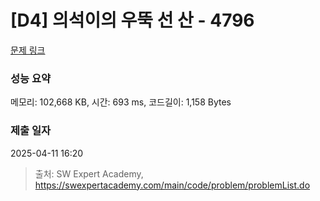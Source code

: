 # [D4] 의석이의 우뚝 선 산 - 4796 

[문제 링크](https://swexpertacademy.com/main/code/problem/problemDetail.do?contestProbId=AWS2h6AKBCoDFAVT) 

### 성능 요약

메모리: 102,668 KB, 시간: 693 ms, 코드길이: 1,158 Bytes

### 제출 일자

2025-04-11 16:20



> 출처: SW Expert Academy, https://swexpertacademy.com/main/code/problem/problemList.do